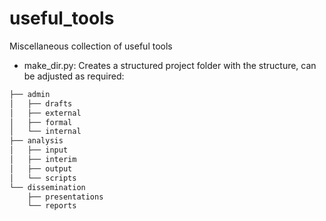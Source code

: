 # useful_tools
Miscellaneous collection of useful tools

- make_dir.py:
Creates a structured project folder with the structure, can be adjusted as required:
```bash
├── admin
│   ├── drafts
│   ├── external
│   ├── formal
│   └── internal
├── analysis
│   ├── input
│   ├── interim
│   ├── output
│   └── scripts
└── dissemination
    ├── presentations
    └── reports
```
